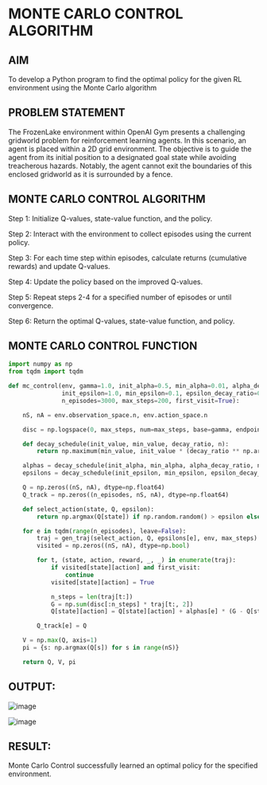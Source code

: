 # MONTE CARLO CONTROL ALGORITHM

## AIM
To develop a Python program to find the optimal policy for the given RL environment using the Monte Carlo algorithm

## PROBLEM STATEMENT
The FrozenLake environment within OpenAI Gym presents a challenging gridworld problem for reinforcement learning agents. In this scenario, an agent is placed within a 2D grid environment. The objective is to guide the agent from its initial position to a designated goal state while avoiding treacherous hazards. Notably, the agent cannot exit the boundaries of this enclosed gridworld as it is surrounded by a fence.

## MONTE CARLO CONTROL ALGORITHM
Step 1:
Initialize Q-values, state-value function, and the policy.

Step 2:
Interact with the environment to collect episodes using the current policy.

Step 3:
For each time step within episodes, calculate returns (cumulative rewards) and update Q-values.

Step 4:
Update the policy based on the improved Q-values.

Step 5:
Repeat steps 2-4 for a specified number of episodes or until convergence.

Step 6:
Return the optimal Q-values, state-value function, and policy.



## MONTE CARLO CONTROL FUNCTION
```python
import numpy as np
from tqdm import tqdm

def mc_control(env, gamma=1.0, init_alpha=0.5, min_alpha=0.01, alpha_decay_ratio=0.5,
               init_epsilon=1.0, min_epsilon=0.1, epsilon_decay_ratio=0.9,
               n_episodes=3000, max_steps=200, first_visit=True):

    nS, nA = env.observation_space.n, env.action_space.n

    disc = np.logspace(0, max_steps, num=max_steps, base=gamma, endpoint=False)

    def decay_schedule(init_value, min_value, decay_ratio, n):
        return np.maximum(min_value, init_value * (decay_ratio ** np.arange(n)))

    alphas = decay_schedule(init_alpha, min_alpha, alpha_decay_ratio, n_episodes)
    epsilons = decay_schedule(init_epsilon, min_epsilon, epsilon_decay_ratio, n_episodes)

    Q = np.zeros((nS, nA), dtype=np.float64)
    Q_track = np.zeros((n_episodes, nS, nA), dtype=np.float64)

    def select_action(state, Q, epsilon):
        return np.argmax(Q[state]) if np.random.random() > epsilon else np.random.randint(nA)

    for e in tqdm(range(n_episodes), leave=False):
        traj = gen_traj(select_action, Q, epsilons[e], env, max_steps)
        visited = np.zeros((nS, nA), dtype=np.bool)

        for t, (state, action, reward, _, _) in enumerate(traj):
            if visited[state][action] and first_visit:
                continue
            visited[state][action] = True

            n_steps = len(traj[t:])
            G = np.sum(disc[:n_steps] * traj[t:, 2])
            Q[state][action] = Q[state][action] + alphas[e] * (G - Q[state][action])

        Q_track[e] = Q

    V = np.max(Q, axis=1)
    pi = {s: np.argmax(Q[s]) for s in range(nS)}

    return Q, V, pi
```

## OUTPUT:
![image](https://github.com/Fawziya20/monte-carlo-control/assets/75235022/11656fc9-83d3-4f76-ad9e-80689c387f50)

![image](https://github.com/Fawziya20/monte-carlo-control/assets/75235022/48a2a704-f3ff-4b0b-a0de-110754e9c7f1)




## RESULT:
Monte Carlo Control successfully learned an optimal policy for the specified environment.
